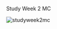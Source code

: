Study Week 2 MC

![studyweek2mc](https://user-images.githubusercontent.com/47732318/166164039-e0258802-d305-4e1e-b875-c88394be31b5.png)
